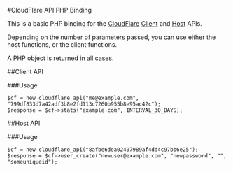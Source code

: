 #CloudFlare API PHP Binding


This is a basic PHP binding for the [CloudFlare](https://www.cloudflare.com/) [Client](https://www.cloudflare.com/docs/client-api.html) and [Host](https://www.cloudflare.com/docs/host-api.html) APIs.

Depending on the number of parameters passed, you can use either the host functions, or the client functions.

A PHP object is returned in all cases.


##Client API

###Usage

    $cf = new cloudflare_api("me@example.com", "799df833d7a42adf3b8e2fd113c7260b955b8e95ac42c");
    $response = $cf->stats("example.com", INTERVAL_30_DAYS);
    
	
##Host API

###Usage

    $cf = new cloudflare_api("8afbe6dea02407989af4dd4c97bb6e25");
    $response = $cf->user_create("newuser@example.com", "newpassword", "", "someuniqueid");
